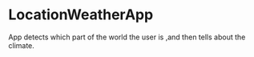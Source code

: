 # LocationWeatherApp
App detects which part of the world the user is ,and then tells about the climate.
